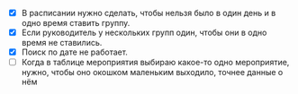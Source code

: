 - [X] В расписании нужно сделать, чтобы нельзя было в один день и в одно время ставить группу.
- [X] Если руководитель у нескольких групп один, чтобы они в одно время не ставились.
- [X] Поиск по дате не работает.
- [ ] Когда в таблице мероприятия выбираю какое-то одно мероприятие, нужно, чтобы оно окошком маленьким выходило, точнее данные о нём